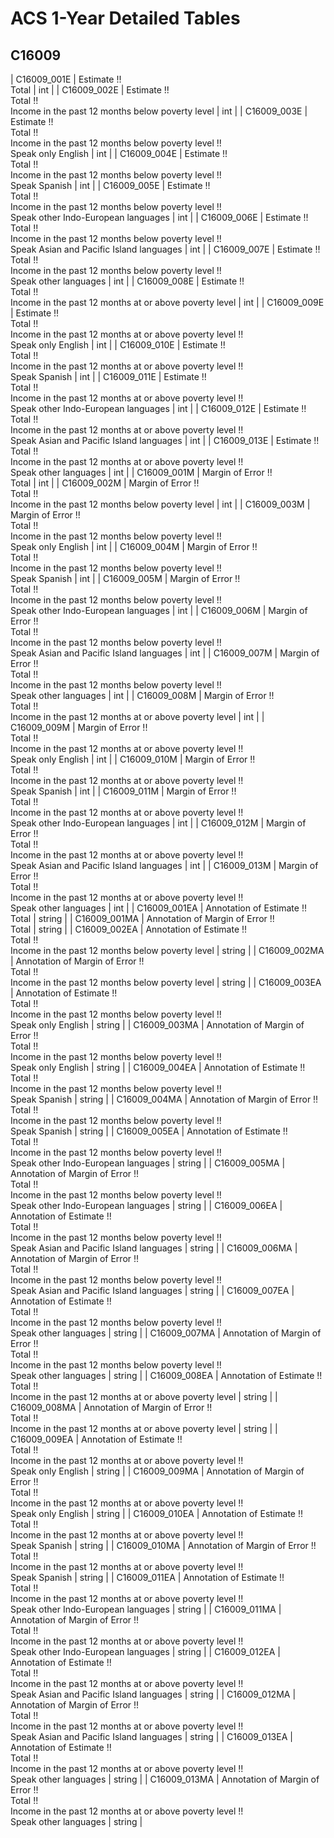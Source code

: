 # ACS 1-Year Detailed Tables

## C16009

| C16009_001E | Estimate !!<br>Total | int |
| C16009_002E | Estimate !!<br>Total !!<br>Income in the past 12 months below poverty level | int |
| C16009_003E | Estimate !!<br>Total !!<br>Income in the past 12 months below poverty level !!<br>Speak only English | int |
| C16009_004E | Estimate !!<br>Total !!<br>Income in the past 12 months below poverty level !!<br>Speak Spanish | int |
| C16009_005E | Estimate !!<br>Total !!<br>Income in the past 12 months below poverty level !!<br>Speak other Indo-European languages | int |
| C16009_006E | Estimate !!<br>Total !!<br>Income in the past 12 months below poverty level !!<br>Speak Asian and Pacific Island languages | int |
| C16009_007E | Estimate !!<br>Total !!<br>Income in the past 12 months below poverty level !!<br>Speak other languages | int |
| C16009_008E | Estimate !!<br>Total !!<br>Income in the past 12 months at or above poverty level | int |
| C16009_009E | Estimate !!<br>Total !!<br>Income in the past 12 months at or above poverty level !!<br>Speak only English | int |
| C16009_010E | Estimate !!<br>Total !!<br>Income in the past 12 months at or above poverty level !!<br>Speak Spanish | int |
| C16009_011E | Estimate !!<br>Total !!<br>Income in the past 12 months at or above poverty level !!<br>Speak other Indo-European languages | int |
| C16009_012E | Estimate !!<br>Total !!<br>Income in the past 12 months at or above poverty level !!<br>Speak Asian and Pacific Island languages | int |
| C16009_013E | Estimate !!<br>Total !!<br>Income in the past 12 months at or above poverty level !!<br>Speak other languages | int |
| C16009_001M | Margin of Error !!<br>Total | int |
| C16009_002M | Margin of Error !!<br>Total !!<br>Income in the past 12 months below poverty level | int |
| C16009_003M | Margin of Error !!<br>Total !!<br>Income in the past 12 months below poverty level !!<br>Speak only English | int |
| C16009_004M | Margin of Error !!<br>Total !!<br>Income in the past 12 months below poverty level !!<br>Speak Spanish | int |
| C16009_005M | Margin of Error !!<br>Total !!<br>Income in the past 12 months below poverty level !!<br>Speak other Indo-European languages | int |
| C16009_006M | Margin of Error !!<br>Total !!<br>Income in the past 12 months below poverty level !!<br>Speak Asian and Pacific Island languages | int |
| C16009_007M | Margin of Error !!<br>Total !!<br>Income in the past 12 months below poverty level !!<br>Speak other languages | int |
| C16009_008M | Margin of Error !!<br>Total !!<br>Income in the past 12 months at or above poverty level | int |
| C16009_009M | Margin of Error !!<br>Total !!<br>Income in the past 12 months at or above poverty level !!<br>Speak only English | int |
| C16009_010M | Margin of Error !!<br>Total !!<br>Income in the past 12 months at or above poverty level !!<br>Speak Spanish | int |
| C16009_011M | Margin of Error !!<br>Total !!<br>Income in the past 12 months at or above poverty level !!<br>Speak other Indo-European languages | int |
| C16009_012M | Margin of Error !!<br>Total !!<br>Income in the past 12 months at or above poverty level !!<br>Speak Asian and Pacific Island languages | int |
| C16009_013M | Margin of Error !!<br>Total !!<br>Income in the past 12 months at or above poverty level !!<br>Speak other languages | int |
| C16009_001EA | Annotation of Estimate !!<br>Total | string |
| C16009_001MA | Annotation of Margin of Error !!<br>Total | string |
| C16009_002EA | Annotation of Estimate !!<br>Total !!<br>Income in the past 12 months below poverty level | string |
| C16009_002MA | Annotation of Margin of Error !!<br>Total !!<br>Income in the past 12 months below poverty level | string |
| C16009_003EA | Annotation of Estimate !!<br>Total !!<br>Income in the past 12 months below poverty level !!<br>Speak only English | string |
| C16009_003MA | Annotation of Margin of Error !!<br>Total !!<br>Income in the past 12 months below poverty level !!<br>Speak only English | string |
| C16009_004EA | Annotation of Estimate !!<br>Total !!<br>Income in the past 12 months below poverty level !!<br>Speak Spanish | string |
| C16009_004MA | Annotation of Margin of Error !!<br>Total !!<br>Income in the past 12 months below poverty level !!<br>Speak Spanish | string |
| C16009_005EA | Annotation of Estimate !!<br>Total !!<br>Income in the past 12 months below poverty level !!<br>Speak other Indo-European languages | string |
| C16009_005MA | Annotation of Margin of Error !!<br>Total !!<br>Income in the past 12 months below poverty level !!<br>Speak other Indo-European languages | string |
| C16009_006EA | Annotation of Estimate !!<br>Total !!<br>Income in the past 12 months below poverty level !!<br>Speak Asian and Pacific Island languages | string |
| C16009_006MA | Annotation of Margin of Error !!<br>Total !!<br>Income in the past 12 months below poverty level !!<br>Speak Asian and Pacific Island languages | string |
| C16009_007EA | Annotation of Estimate !!<br>Total !!<br>Income in the past 12 months below poverty level !!<br>Speak other languages | string |
| C16009_007MA | Annotation of Margin of Error !!<br>Total !!<br>Income in the past 12 months below poverty level !!<br>Speak other languages | string |
| C16009_008EA | Annotation of Estimate !!<br>Total !!<br>Income in the past 12 months at or above poverty level | string |
| C16009_008MA | Annotation of Margin of Error !!<br>Total !!<br>Income in the past 12 months at or above poverty level | string |
| C16009_009EA | Annotation of Estimate !!<br>Total !!<br>Income in the past 12 months at or above poverty level !!<br>Speak only English | string |
| C16009_009MA | Annotation of Margin of Error !!<br>Total !!<br>Income in the past 12 months at or above poverty level !!<br>Speak only English | string |
| C16009_010EA | Annotation of Estimate !!<br>Total !!<br>Income in the past 12 months at or above poverty level !!<br>Speak Spanish | string |
| C16009_010MA | Annotation of Margin of Error !!<br>Total !!<br>Income in the past 12 months at or above poverty level !!<br>Speak Spanish | string |
| C16009_011EA | Annotation of Estimate !!<br>Total !!<br>Income in the past 12 months at or above poverty level !!<br>Speak other Indo-European languages | string |
| C16009_011MA | Annotation of Margin of Error !!<br>Total !!<br>Income in the past 12 months at or above poverty level !!<br>Speak other Indo-European languages | string |
| C16009_012EA | Annotation of Estimate !!<br>Total !!<br>Income in the past 12 months at or above poverty level !!<br>Speak Asian and Pacific Island languages | string |
| C16009_012MA | Annotation of Margin of Error !!<br>Total !!<br>Income in the past 12 months at or above poverty level !!<br>Speak Asian and Pacific Island languages | string |
| C16009_013EA | Annotation of Estimate !!<br>Total !!<br>Income in the past 12 months at or above poverty level !!<br>Speak other languages | string |
| C16009_013MA | Annotation of Margin of Error !!<br>Total !!<br>Income in the past 12 months at or above poverty level !!<br>Speak other languages | string |

